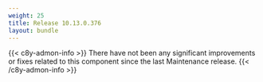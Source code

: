 ```yaml
---
weight: 25
title: Release 10.13.0.376
layout: bundle
---
```


<!--10.13.0.371-10.13.0.376-->

{{< c8y-admon-info >}}
There have not been any significant improvements or fixes related to this component since the last Maintenance release.
{{< /c8y-admon-info >}}
